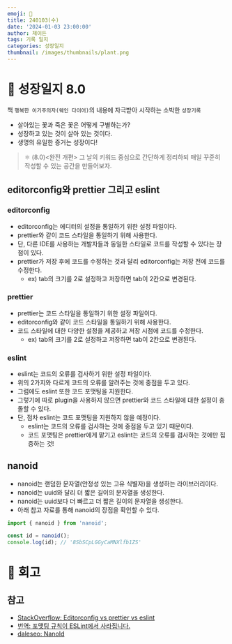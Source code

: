 ```yaml
---
emoji: 🌱
title: 240103(수)
date: '2024-01-03 23:00:00'
author: 제이든
tags: 기록 일지
categories: 성장일지
thumbnail: /images/thumbnails/plant.png
---
```


# 🌱 성장일지 8.0

책 `행복한 이기주의자(웨인 다이어)`의 내용에 자극받아 시작하는 소박한 `성장기록`

- 살아있는 꽃과 죽은 꽃은 어떻게 구별하는가?
- 성장하고 있는 것이 살아 있는 것이다.
- 생명의 유일한 증거는 성장이다!

> ⚛ (8.0)<완전 개편> 그 날의 키워드 중심으로 간단하게 정리하되 매일 꾸준히 작성할 수 있는 공간을 만들어보자.

## editorconfig와 prettier 그리고 eslint

### editorconfig

- editorconfig는 에디터의 설정을 통일하기 위한 설정 파일이다.
- prettier와 같이 코드 스타일을 통일하기 위해 사용한다.
- 단, 다른 IDE를 사용하는 개발자들과 동일한 스타일로 코드를 작성할 수 있다는 장점이 있다.
- prettier가 저장 후에 코드를 수정하는 것과 달리 editorconfig는 저장 전에 코드를 수정한다.
  - ex) tab의 크기를 2로 설정하고 저장하면 tab이 2칸으로 변경된다.

### prettier

- prettier는 코드 스타일을 통일하기 위한 설정 파일이다.
- editorconfig와 같이 코드 스타일을 통일하기 위해 사용한다.
- 코드 스타일에 대한 다양한 설정을 제공하고 저장 시점에 코드를 수정한다.
  - ex) tab의 크기를 2로 설정하고 저장하면 tab이 2칸으로 변경된다.

### eslint

- eslint는 코드의 오류를 검사하기 위한 설정 파일이다.
- 위의 2가지와 다르게 코드의 오류를 알려주는 것에 중점을 두고 있다.
- 그럼에도 eslint 또한 코드 포맷팅을 지원한다.
- 그렇기에 따로 plugin을 사용하지 않으면 prettier와 코드 스타일에 대한 설정이 충돌할 수 있다.
- 단, 점차 eslint는 코드 포맷팅을 지원하지 않을 예정이다.
  - eslint는 코드의 오류를 검사하는 것에 중점을 두고 있기 때문이다.
  - 코드 포맷팅은 prettier에게 맡기고 eslint는 코드의 오류를 검사하는 것에만 집중하는 것!

## nanoid

- nanoid는 랜덤한 문자열(안정성 있는 고유 식별자)을 생성하는 라이브러리이다.
- nanoid는 uuid와 달리 더 짧은 길이의 문자열을 생성한다.
- nanoid는 uuid보다 더 빠르고 더 짧은 길이의 문자열을 생성한다.
- 아래 참고 자료를 통해 nanoid의 장점을 확인할 수 있다.

```ts
import { nanoid } from 'nanoid';

const id = nanoid();
console.log(id); // '8SbSCpLGGyCaMNXlfb1ZS'
```

# 📝 회고

## 참고

- [StackOverflow: Editorconfig vs prettier vs eslint](https://stackoverflow.com/questions/48363647/editorconfig-vs-eslint-vs-prettier-is-it-worthwhile-to-use-them-all)
- [번역: 포맷팅 규칙이 ESLint에서 사라집니다.](https://velog.io/@typo/deprecation-of-formatting-rules)
- [daleseo: NanoId](https://www.daleseo.com/nanoid/)
